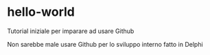 # hello-world
Tutorial iniziale per imparare ad usare Github

Non sarebbe male usare Github per lo sviluppo interno fatto in Delphi
